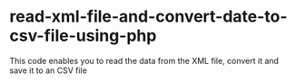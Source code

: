 # read-xml-file-and-convert-date-to-csv-file-using-php
This code enables you to read the data from the XML file, convert it and save it to an CSV file 
